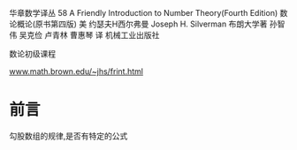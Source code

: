 


华章数学译丛 58
A Friendly Introduction to Number Theory(Fourth Edition) 数论概论(原书第四版) 
美 约瑟夫H西尔弗曼 Joseph H. Silverman 布朗大学著
孙智伟 吴克俭 卢青林 曹惠琴 译
机械工业出版社



数论初级课程

www.math.brown.edu/~jhs/frint.html



# 前言
勾股数组的规律,是否有特定的公式
















